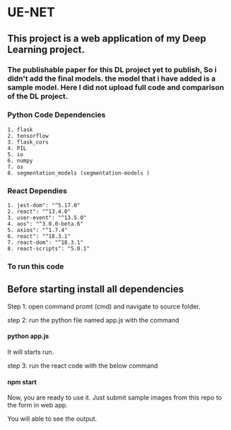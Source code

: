 # UE-NET

## This project is a web application of my Deep Learning project.

### The publishable paper for this DL project yet to publish, So i didn't add the final models. the model that i have added is a sample model. Here I did not upload full code and comparison of the DL project.

### Python Code Dependencies

    1. flask
    2. tensorflow
    3. flask_cors
    4. PIL
    5. io
    6. numpy
    7. os
    8. segmentation_models (segmentation-models )


### React Dependies

    1. jest-dom": "^5.17.0"
    2. react": "^13.4.0"
    3. user-event": "^13.5.0"
    4. aos": "^3.0.0-beta.6"
    5. axios": "^1.7.4"
    6. react": "^18.3.1"
    7. react-dom": "^18.3.1"
    8. react-scripts": "5.0.1"

### To run this code

## Before starting install all dependencies

Step 1: open command promt (cmd) and navigate to source folder.

step 2: run the python file named app.js with the command 
#### python app.js
It will starts run.

step 3: run the react code with the below command
#### npm start

Now, you are ready to use it. Just submit sample images from this repo to the form in web app. 

You will able to see the output.

